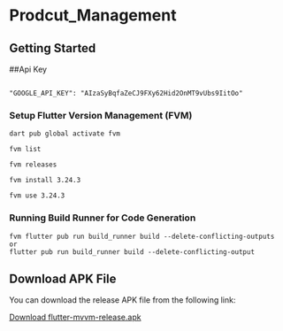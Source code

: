# Prodcut_Management

## Getting Started

##Api Key
```shell

"GOOGLE_API_KEY": "AIzaSyBqfaZeCJ9FXy62Hid2OnMT9vUbs9IitOo"

```

### Setup Flutter Version Management (FVM)
```shell
dart pub global activate fvm

fvm list

fvm releases

fvm install 3.24.3

fvm use 3.24.3
```

### Running Build Runner for Code Generation
```shell
fvm flutter pub run build_runner build --delete-conflicting-outputs
or 
flutter pub run build_runner build --delete-conflicting-output
```

## Download APK File
You can download the release APK file from the following link:

[Download flutter-mvvm-release.apk](./product-management.apk)

